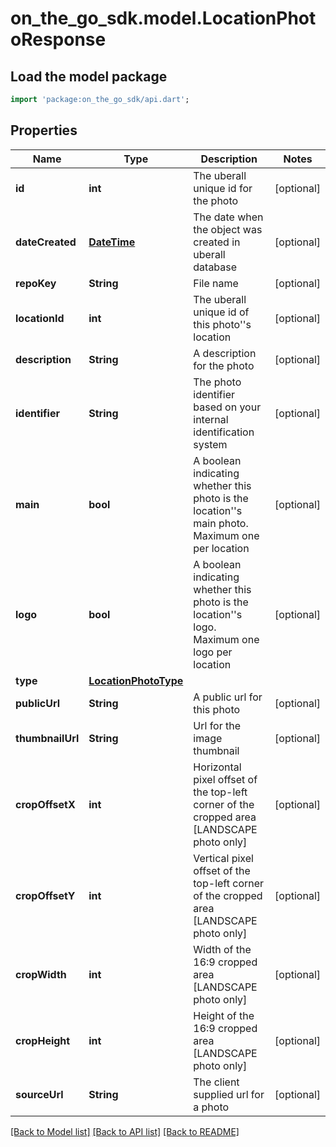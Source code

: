 # on_the_go_sdk.model.LocationPhotoResponse

## Load the model package
```dart
import 'package:on_the_go_sdk/api.dart';
```

## Properties
Name | Type | Description | Notes
------------ | ------------- | ------------- | -------------
**id** | **int** | The uberall unique id for the photo | [optional] 
**dateCreated** | [**DateTime**](DateTime.md) | The date when the object was created in uberall database | [optional] 
**repoKey** | **String** | File name | [optional] 
**locationId** | **int** | The uberall unique id of this photo''s location | [optional] 
**description** | **String** | A description for the photo | [optional] 
**identifier** | **String** | The photo identifier based on your internal identification system | [optional] 
**main** | **bool** | A boolean indicating whether this photo is the location''s main photo. Maximum one per location | [optional] 
**logo** | **bool** | A boolean indicating whether this photo is the location''s logo. Maximum one logo per location | [optional] 
**type** | [**LocationPhotoType**](LocationPhotoType.md) |  | 
**publicUrl** | **String** | A public url for this photo | [optional] 
**thumbnailUrl** | **String** | Url for the image thumbnail | [optional] 
**cropOffsetX** | **int** | Horizontal pixel offset of the top-left corner of the cropped area [LANDSCAPE photo only] | [optional] 
**cropOffsetY** | **int** | Vertical pixel offset of the top-left corner of the cropped area [LANDSCAPE photo only] | [optional] 
**cropWidth** | **int** | Width of the 16:9 cropped area [LANDSCAPE photo only] | [optional] 
**cropHeight** | **int** | Height of the 16:9 cropped area [LANDSCAPE photo only] | [optional] 
**sourceUrl** | **String** | The client supplied url for a photo | [optional] 

[[Back to Model list]](../README.md#documentation-for-models) [[Back to API list]](../README.md#documentation-for-api-endpoints) [[Back to README]](../README.md)


